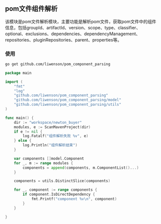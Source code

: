 ## pom文件组件解析

该模块是pom文件解析模块，主要功能是解析pom文件，获取pom文件中的组件信息，包括groupId、artifactId、version、scope、type、classifier、optional、exclusions、dependencies、dependencyManagement、repositories、pluginRepositories、parent、properties等。



### 使用

```bash
go get github.com/liwenson/pom_component_parsing
```

```go
package main

import (
	"fmt"
	"log"
	"github.com/liwenson/pom_component_parsing"
	"github.com/liwenson/pom_component_parsing/model"
	"github.com/liwenson/pom_component_parsing/utils"
)

func main() {
	dir := "workspace/newton_buyer"
	modules, e := ScanMavenProject(dir)
	if e != nil {
		log.Fatalf("组件解析失败 %v", e)
	} else {
		log.Println("组件解析结束")
	}

	var components []model.Component
	for _, m := range modules {
		components = append(components, m.ComponentList()...)
	}

	components = utils.DistinctSlice(components)

	for _, component := range components {
		if component.IsDirectDependency {
			fmt.Printf("component %v\n", component)
		}
	}

}
```